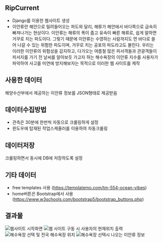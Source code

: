 ## RipCurrent
- Django를 이용한 웹사이트 생성
- 이안류란 해안으로 밀려들어오는 파도와 달리, 해류가 해안에서 바다쪽으로 급속히 빠져나가는 현상이다.
이안류는 해류의 폭이 좁고 유속이 빠른 해류로, 쉽게 말하면 거꾸로 치는 파도이다. 그렇기 때문에
이안류는 수영하는 사람까지도 먼 바다로 쓸어 나갈 수 있는 위험한 파도이며, 거꾸로 치는 공포의 파도라고도 불린다.
우리는 이러한 이안류의 위험성을 감지하고, 다가오는 여름철 많은 피서객들과 관광객들이 피서지를 가기 전 날씨를 알아보듯 가고자 하는
해수욕장의 이안류 지수를 사용자가 파악하여 사고를 미연에 방지해보자는 목적으로 이러한 웹 사이트를 제작

## 사용한 데이터
해양수산부에서 제공하는 이안류 정보를 JSON형태로 제공받음

## 데이터수집방법
- 관측은 30분에 한번씩 자동으로 크롤링하게 설정
- 윈도우에 탑재된 작업스케줄러를 이용하여 자동크롤링

## 데이터저장
크롤링하면서 동시에 DB에 저장하도록 설정

## 기타 데이터
- free templates 사용 (https://templatemo.com/tm-554-ocean-vibes)
- home버튼은 Bootstrap에서 사용 (https://www.w3schools.com/bootstrap5/bootstrap_buttons.php)

## 결과물
![웹사이트 시작화면](https://user-images.githubusercontent.com/108312250/192415535-c3704c29-b0c2-4d3a-9a8c-0ff0368f2f5c.png)
![웹 사이트 구동 시 사용자의 현재위치 출력](https://user-images.githubusercontent.com/108312250/192415202-fac7a8ff-aa8b-4b4d-aa57-2ed320aac6e6.png)
![해수욕장 선택 및 전국 해수욕장 위치](https://user-images.githubusercontent.com/108312250/192415209-63936cf7-a350-4ef4-8ede-f3034ff5bc9f.png)
![해수욕장 선택시 나오는 이안류 정보](https://user-images.githubusercontent.com/108312250/192415211-54a786f6-47c0-4977-9d4d-ea57136121bb.png)
